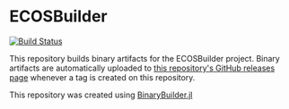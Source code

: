# ECOSBuilder

[![Build Status](https://travis-ci.org/juan-pablo-vielma/ECOSBuilder.svg?branch=master)](https://travis-ci.org/juan-pablo-vielma/ECOSBuilder)

This repository builds binary artifacts for the ECOSBuilder project. Binary artifacts are automatically uploaded to
[this repository's GitHub releases page](https://github.com/juan-pablo-vielma/ECOSBuilder/releases) whenever a tag is created
on this repository.

This repository was created using [BinaryBuilder.jl](https://github.com/JuliaPackaging/BinaryBuilder.jl)
